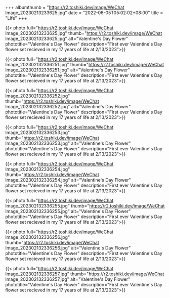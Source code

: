 +++
albumthumb = "https://r2.toshiki.dev/image/WeChat Image_20230213233625.jpg"
date = "2022-06-05T05:02:02+08:00"
title = "Life"
+++

{{< photo full="https://r2.toshiki.dev/image/WeChat Image_20230213233625.jpg" thumb="https://r2.toshiki.dev/image/WeChat Image_20230213233625.jpg" alt="Valentine's Day Flower" phototitle="Valentine's Day Flower" description="First ever Valentine's Day flower set recieved in my 17 years of life at 2/13/2023">}}

{{< photo full="https://r2.toshiki.dev/image/WeChat Image_202302132336251.jpg" thumb="https://r2.toshiki.dev/image/WeChat Image_202302132336251.jpg" alt="Valentine's Day Flower" phototitle="Valentine's Day Flower" description="First ever Valentine's Day flower set recieved in my 17 years of life at 2/13/2023">}}

{{< photo full="https://r2.toshiki.dev/image/WeChat Image_202302132336252.jpg" thumb="https://r2.toshiki.dev/image/WeChat Image_202302132336252.jpg" alt="Valentine's Day Flower" phototitle="Valentine's Day Flower" description="First ever Valentine's Day flower set recieved in my 17 years of life at 2/13/2023">}}

{{< photo full="https://r2.toshiki.dev/image/WeChat Image_202302132336253.jpg" thumb="https://r2.toshiki.dev/image/WeChat Image_202302132336253.jpg" alt="Valentine's Day Flower" phototitle="Valentine's Day Flower" description="First ever Valentine's Day flower set recieved in my 17 years of life at 2/13/2023">}}

{{< photo full="https://r2.toshiki.dev/image/WeChat Image_202302132336254.jpg" thumb="https://r2.toshiki.dev/image/WeChat Image_202302132336254.jpg" alt="Valentine's Day Flower" phototitle="Valentine's Day Flower" description="First ever Valentine's Day flower set recieved in my 17 years of life at 2/13/2023">}}

{{< photo full="https://r2.toshiki.dev/image/WeChat Image_202302132336255.jpg" thumb="https://r2.toshiki.dev/image/WeChat Image_202302132336255.jpg" alt="Valentine's Day Flower" phototitle="Valentine's Day Flower" description="First ever Valentine's Day flower set recieved in my 17 years of life at 2/13/2023">}}

{{< photo full="https://r2.toshiki.dev/image/WeChat Image_202302132336256.jpg" thumb="https://r2.toshiki.dev/image/WeChat Image_202302132336256.jpg" alt="Valentine's Day Flower" phototitle="Valentine's Day Flower" description="First ever Valentine's Day flower set recieved in my 17 years of life at 2/13/2023">}}

{{< photo full="https://r2.toshiki.dev/image/WeChat Image_202302132336257.jpg" thumb="https://r2.toshiki.dev/image/WeChat Image_202302132336257.jpg" alt="Valentine's Day Flower" phototitle="Valentine's Day Flower" description="First ever Valentine's Day flower set recieved in my 17 years of life at 2/13/2023">}}